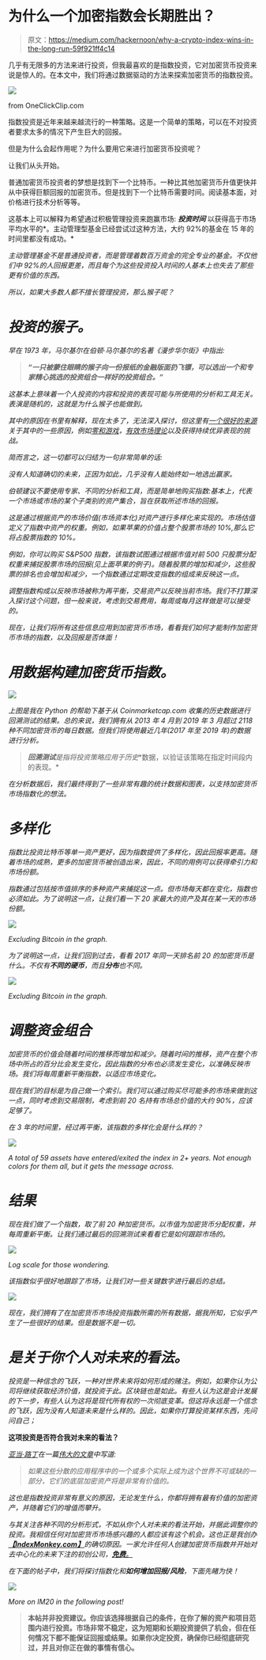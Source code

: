# 为什么一个加密指数会长期胜出？

> 原文：<https://medium.com/hackernoon/why-a-crypto-index-wins-in-the-long-run-59f921ff4c14>

几乎有无限多的方法来进行投资，但我最喜欢的是指数投资，它对加密货币投资来说是惊人的。在本文中，我们将通过数据驱动的方法来探索加密货币的指数投资。

![](img/638d7a02ed22785e71331530d2c1936a.png)

from OneClickClip.com

指数投资是近年来越来越流行的一种策略。这是一个简单的策略，可以在不对投资者要求太多的情况下产生巨大的回报。

但是为什么会起作用呢？为什么要用它来进行加密货币投资呢？

让我们从头开始。

普通加密货币投资者的梦想是找到下一个比特币。一种比其他加密货币升值更快并从中获得巨额回报的加密货币。但是找到下一个比特币需要时间。阅读基本面，对价格进行技术分析等等。

这基本上可以解释为希望通过积极管理投资来跑赢市场: ***投资时间*** 以获得高于市场平均水平的*。主动管理型基金已经尝试过这种方法，大约 92%的基金在 15 年的时间里都没有成功。*

*主动管理基金不是普通投资者，而是管理着数百万资金的完全专业的基金。不仅他们中 92%的人回报更差，而且每个为这些投资投入时间的人基本上也失去了那些更有价值的东西。*

*所以，如果大多数人都不擅长管理投资，那么猴子呢？*

# *投资的猴子。*

*早在 1973 年，马尔基尔在伯顿·马尔基尔的名著《漫步华尔街》中指出:*

> ***“一只被蒙住眼睛的猴子向一份报纸的金融版面扔飞镖，可以选出一个和专家精心挑选的投资组合一样好的投资组合。”***

*这基本上意味着一个人投资的内容和投资的表现可能与所使用的分析和工具无关。表演是随机的，这就是为什么猴子也能做到。*

*其中的原因在书里有解释，现在太多了，无法深入探讨，但这里有[一个很好的来源](https://personal.vanguard.com/pdf/ISGIDX.pdf) 关于其中的一些原因，例如[零和游戏](https://www.vanguard.co.uk/documents/adv/literature/zero-sum-game-2013.pdf)，[有效市场理论](https://en.wikipedia.org/wiki/Efficient-market_hypothesis)以及获得持续优异表现的挑战。*

*简而言之，这一切都可以归结为一句非常简单的话:*

*没有人知道确切的未来，正因为如此，几乎没有人能始终如一地选出赢家。*

*伯顿建议不要使用专家、不同的分析和工具，而是简单地购买指数:基本上，代表一个市场或市场的某个子类别的资产集合，旨在获取所述市场的回报。*

*这是通过根据资产的市场价值(市场资本化)对资产进行多样化来实现的。市场估值定义了指数中资产的权重。例如，如果苹果的价值占整个股票市场的 10%,那么它将占股票指数的 10%。*

*例如，你可以购买 S&P500 指数，该指数试图通过根据市值对前 500 只股票分配权重来捕捉股票市场的回报(见上面苹果的例子)。随着股票的增加和减少，这些股票的排名也会增加和减少，一个指数通过定期改变指数的组成来反映这一点。*

*调整指数构成以反映市场被称为再平衡，交易资产以反映当前市场。我们不打算深入探讨这个问题，但一般来说，考虑到交易费用，每周或每月这样做是可以接受的。*

*现在，让我们将所有这些信息应用到加密货币市场，看看我们如何才能制作加密货币市场的指数，以及回报是否体面！*

# *用数据构建加密货币指数。*

*![](img/ef43fe4a244f5590b537166b64425170.png)*

*上图是我在 Python 的帮助下基于从 Coinmarketcap.com 收集的历史数据进行回溯测试的结果。总的来说，我们拥有从 2013 年 4 月到 2019 年 3 月超过 2118 种不同加密货币的每日数据。但我们将使用最近几年(2017 年至 2019 年)的数据进行分析。*

> ***回溯测试**是指将投资策略应用于**历史**数据，以验证该策略在指定时间段内的表现。*

*在分析数据后，我们最终得到了一些非常有趣的统计数据和图表，以支持加密货币市场指数化的想法。*

# *多样化*

*指数比投资比特币等单一资产更好，因为指数提供了多样化，因此回报率更高。随着市场的成熟，更多的加密货币被创造出来，因此，不同的用例可以获得牵引力和市场份额。*

*指数通过包括按市值排序的多种资产来捕捉这一点。但市场每天都在变化，指数也必须如此。为了说明这一点，让我们看一下 20 家最大的资产及其在某一天的市场份额。*

*![](img/7a056d4a935ccefbdaa74891f1f8dbe7.png)*

*Excluding Bitcoin in the graph.*

*为了说明这一点，让我们回到过去，看看 2017 年同一天排名前 20 的加密货币是什么。不仅有**不同的硬币**，而且**分布**也不同。*

*![](img/9e04e38a7d9a38a0635f5f5bc6a4db13.png)*

*Excluding Bitcoin in the graph.*

# *调整资金组合*

*加密货币的价值会随着时间的推移而增加和减少。随着时间的推移，资产在整个市场中所占的百分比会发生变化，因此指数的分布也必须发生变化，以准确反映市场。我们将每周重新平衡指数，以适应市场变化。*

*现在我们的目标是为自己做一个索引。我们可以通过购买尽可能多的市场来做到这一点，同时考虑到交易限制，考虑到前 20 名持有市场总价值的大约 90%，应该足够了。*

*在 3 年的时间里，经过再平衡，该指数的多样化会是什么样的？*

*![](img/88148d75bb6274680d2bdf86783a197f.png)*

*A total of 59 assets have entered/exited the index in 2+ years. Not enough colors for them all, but it gets the message across.*

# ***结果***

*现在我们做了一个指数，取了前 20 种加密货币。以市值为加密货币分配权重，并每周重新平衡。让我们通过最后的回溯测试来看看它是如何跟踪市场的。*

*![](img/9cd7385a15e15614c2063b188eff7a06.png)*

*Log scale for those wondering.*

*该指数似乎很好地跟踪了市场，让我们对一些关键数字进行最后的总结。*

*![](img/36b58b031b3ec88339ce4b510fb1c159.png)*

*现在，我们拥有了在加密货币市场投资指数所需的所有数据，据我所知，它似乎产生了一些很好的结果。但是数据不是一切。*

# *是关于你个人对未来的看法。*

*投资是一种信念的飞跃，一种对世界未来将如何形成的赌注。例如，如果你认为公司将继续获取经济价值，就投资于此。区块链也是如此。有些人认为这是会计发展的下一步，有些人认为这将是现代所有权的一次彻底变革。但这将永远是一个信念的飞跃，因为没有人知道未来是什么样的。因此，如果你打算投资某样东西，先问问自己；*

**这项投资是否符合我对未来的看法？**

*[亚当·路丁](https://twitter.com/adamludwin)在一篇[伟大的文章](https://www.businessinsider.com/what-to-know-about-bitcoin-if-you-dont-understand-cryptocurrencies-2018-1?international=true&r=US&IR=T)中写道:*

> *如果这些分散的应用程序中的一个或多个实际上成为这个世界不可或缺的一部分，它们的底层加密资产将是非常有价值的。*

*这也是指数投资非常有意义的原因，无论发生什么，你都将拥有最有价值的加密资产，并随着它们的增值而攀升。*

*与其关注各种不同的分析形式，不如从你个人对未来的看法开始，并据此调整你的投资。我相信任何对加密货币市场感兴趣的人都应该有这个机会。这也正是我创办[**【IndexMonkey.com】**](https://indexmonkey.com/)的确切原因。一家允许任何人创建加密货币指数并开始对去中心化的未来下注的初创公司，[**免费**。](https://indexmonkey.com/)*

*在下面的帖子中，我们将探讨指数化和**如何增加回报/风险**，下面先睹为快！*

*![](img/7f0974fd0c35d5bab5afafbd0eb1dc85.png)*

*More on IM20 in the following post!*

> **本帖并非投资建议。你应该选择根据自己的条件，在你了解的资产和项目范围内进行投资。市场非常不稳定，这为短期和长期投资提供了机会，但在任何情况下都不能保证回报或结果。如果你决定投资，确保你已经彻底研究过，并且对你正在做的事情有信心。**